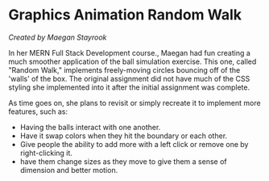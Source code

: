 <!---

Typical things inside a README file:
- Name: The name of the project. This name should be a descriptive, specific name for your project and what it does.  
- Description: A description of the project to let people know what the project is for. A list of features could also be added here as a sub-section. 
- Installation: If needed, you could include steps to help people get started with your project.
- Usage: You can include examples of how to use your project in this section and highlight the expected outcomes. 
- Support: You can tell people where to go for help regarding your project (example: email, Twitter, etc.). 
- Roadmap: This section could include any future fixes or improvements you might be planning for your project. 
- License information: For open source projects, you can describe how they’re licensed.  

--->

# Graphics Animation Random Walk

_Created by Maegan Stayrook_

In her MERN Full Stack Development course., Maegan had fun creating a much smoother application of the ball simulation exercise. This one, called "Random Walk," implements freely-moving circles bouncing off of the 'walls' of the box. The original assignment did not have much of the CSS styling she implemented into it after the initial assignment was complete.

As time goes on, she plans to revisit or simply recreate it to implement more features, such as:

- Having the balls interact with one another.
- Have it swap colors when they hit the boundary or each other.
- Give people the ability to add more with a left click or remove one by right-clicking it.
- have them change sizes as they move to give them a sense of dimension and better motion.
